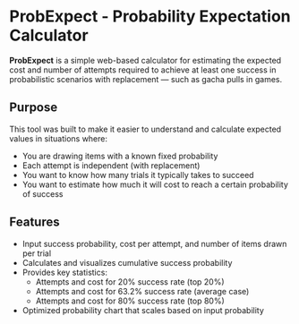 # ProbExpect - Probability Expectation Calculator

**ProbExpect** is a simple web-based calculator for estimating the expected cost and number of attempts required to achieve at least one success in probabilistic scenarios with replacement — such as gacha pulls in games.

## Purpose

This tool was built to make it easier to understand and calculate expected values in situations where:

- You are drawing items with a known fixed probability
- Each attempt is independent (with replacement)
- You want to know how many trials it typically takes to succeed
- You want to estimate how much it will cost to reach a certain probability of success

## Features

- Input success probability, cost per attempt, and number of items drawn per trial
- Calculates and visualizes cumulative success probability
- Provides key statistics:
    - Attempts and cost for 20% success rate (top 20%)
    - Attempts and cost for 63.2% success rate (average case)
    - Attempts and cost for 80% success rate (top 80%)
- Optimized probability chart that scales based on input probability